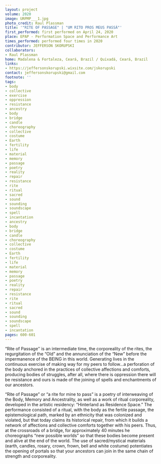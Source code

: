 ```yaml
---
layout: project
volume: 2020
image: URPMP___1.jpg
photo_credit: Raul Plassman
title: '"RITE OF PASSAGE" | "UM RITO PROS MEUS PASSÁ"'
first_performed: first performed on April 24, 2020
place: EPAP - Performation Space and Performance Art
times_performed: performed four times in 2020
contributor: JEFFERSON SKORUPSKI
collaborators:
- Raul Plassman
home: Madalena & Fortaleza, Ceará, Brazil / Quixadá, Ceará, Brazil
links:
- https://jeffersonskorupski.wixsite.com/jskorupski
contact: jeffersonskorupski@gmail.com
footnote: ''
tags:
- body
- collective
- exercise
- oppression
- resistance
- ancestry
- body
- bridge
- candle
- choreography
- collective
- costume
- Earth
- fertility
- life
- material
- memory
- passage
- poetry
- reality
- repair
- resistance
- rite
- ritual
- sacred
- sound
- sounding
- soundscape
- spell
- incantation
- ancestry
- body
- bridge
- candle
- choreography
- collective
- costume
- Earth
- fertility
- life
- material
- memory
- passage
- poetry
- reality
- repair
- resistance
- rite
- ritual
- sacred
- sound
- sounding
- soundscape
- spell
- incantation
pages: 600-601
---
```


“Rite of Passage’’ is an intermediate time, the corporeality of the rites, the regurgitation of the “Old” and the annunciation of the “New” before the impermanence of the BEING in this world. Generating lives in the continuous exercise of making way for my peers to follow...a perforation of the body anchored in the practices of collective affections and comforts, producing bodies of struggles, after all, where there is oppression there will be resistance and ours is made of the joining of spells and enchantments of our ancestors.

“Rite of Passage” or “a rite for mine to pass” is a poetry of interweaving of the Body, Memory and Ancestrality, as well as a work of ritual corporeality, developed in the artistic residency: “Hinterland as Residence Space.” The performance consisted of a ritual, with the body as the fertile passage, the epistemological path, marked by an ethnicity that was colonized and violated, but that today claims its historical repair, from which it builds a network of affections and collective comforts together with his peers. Thus, at the crossroads of a bridge, for approximately 40 minutes he choreographs “new possible worlds” so that these bodies become present and alive at the end of the world. The use of sacred/mystical materials (earth, candles, rosary, crown, frown, bell and white costume) potentiates the opening of portals so that your ancestors can join in the same chain of strength and corporeality.